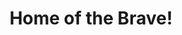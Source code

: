 ---
pid: RS203
title: Home of the Brave!
location_transcription: 
zipcode: NJ08401
outside_phl: Atlantic City NJ
neighborhood: 
age: 
age_range: 
instagram: 
image_file_name: RS_203.jpg
proposal_transcription: |-
  I hope you eat an Apple at night. 2 walker PHI Clean catch
  How'd you catch that ball
topic: Unknown
topic_summary: '0'
type: Other No Form
keywords_other: 
credit: 
image_labels: 
twitter: 
facebook: 
permalink: "/monuments/rs203/"
layout: item-page
---